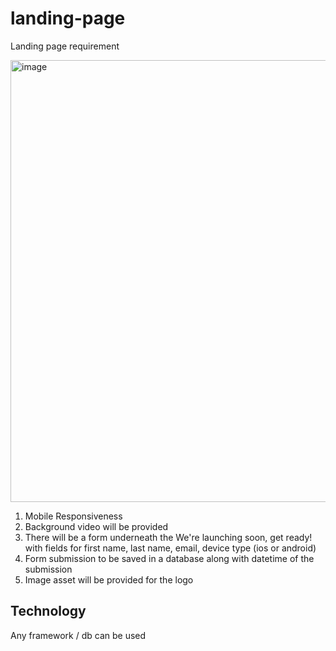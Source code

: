 # landing-page

Landing page requirement

<img width="707" alt="image" src="https://github.com/kuky-com/landing-page/assets/4149765/0ab68d22-f311-4466-b03f-4a93c16c4e79">

1. Mobile Responsiveness
2. Background video will be provided
3. There will be a form underneath the We're launching soon, get ready! with fields for first name, last name, email, device type (ios or android)
4. Form submission to be saved in a database along with datetime of the submission
5. Image asset will be provided for the logo


## Technology

Any framework / db can be used

